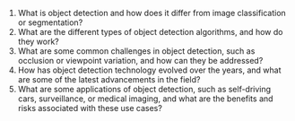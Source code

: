 1. What is object detection and how does it differ from image classification or segmentation?
2. What are the different types of object detection algorithms, and how do they work?
3. What are some common challenges in object detection, such as occlusion or viewpoint variation, and how can they be addressed?
4. How has object detection technology evolved over the years, and what are some of the latest advancements in the field?
5. What are some applications of object detection, such as self-driving cars, surveillance, or medical imaging, and what are the benefits and risks associated with these use cases?